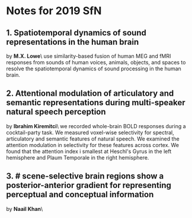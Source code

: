 # Notes for 2019 SfN
## 1. Spatiotemporal dynamics of sound representations in the human brain
by **M.X. Lowe**\\
use similarity-based fusion of human MEG and fMRI responses from sounds of human voices, animals, objects, and spaces to resolve the spatiotemporal dynamics of sound processing in the human brain.

## 2. Attentional modulation of articulatory and semantic representations during multi-speaker natural speech perception
by **Ibrahim Kiremitci**\\
we recorded whole-brain BOLD responses during a cocktail-party task. We measured voxel-wise selectivity for spectral, articulatory and semantic features of natural speech. We examined the attention modulation in selectivity for these features across cortex. We found that the attention index i smallest at Heschl's Gyrus in the left hemisphere and Plaum Temporale in the right hemisphere.

## 3. # scene-selective brain regions show a posterior-anterior gradient for representing perceptual and conceptual information
by **Naail Khan**\\

